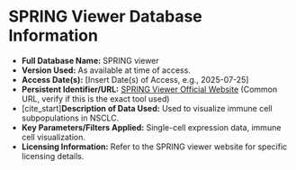 # SPRING Viewer Database Information

* **Full Database Name:** SPRING viewer
* **Version Used:** As available at time of access.
* **Access Date(s):** [Insert Date(s) of Access, e.g., 2025-07-25]
* **Persistent Identifier/URL:** [SPRING Viewer Official Website](https://kleintools.hms.harvard.edu/tools/spring.html) (Common URL, verify if this is the exact tool used)
* [cite_start]**Description of Data Used:** Used to visualize immune cell subpopulations in NSCLC.
* **Key Parameters/Filters Applied:** Single-cell expression data, immune cell visualization.
* **Licensing Information:** Refer to the SPRING viewer website for specific licensing details.
